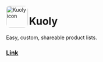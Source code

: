 <img src="https://pbs.twimg.com/media/FGSSACWXEAcy0Qy?format=jpg&name=small" align="left"
     alt="Kuoly icon" width="60" style="border-radius: 10px;" height="60">

# Kuoly

Easy, custom, shareable
product lists.

<h3><a href="http://kuoly.com/" target="_blank" >
    Link
</a></h3>
